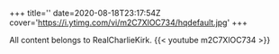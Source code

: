 +++
title=''
date=2020-08-18T23:17:54Z
cover='https://i.ytimg.com/vi/m2C7XlOC734/hqdefault.jpg'
+++

All content belongs to RealCharlieKirk.
{{< youtube m2C7XlOC734 >}}
